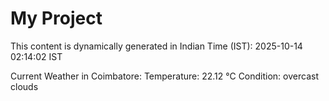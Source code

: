 # My Project

This content is dynamically generated in Indian Time (IST): 2025-10-14 02:14:02 IST


Current Weather in Coimbatore:
Temperature: 22.12 °C
Condition: overcast clouds
